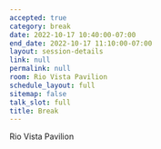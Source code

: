 ```yaml
---
accepted: true
category: break
date: 2022-10-17 10:40:00-07:00
end_date: 2022-10-17 11:10:00-07:00
layout: session-details
link: null
permalink: null
room: Rio Vista Pavilion
schedule_layout: full
sitemap: false
talk_slot: full
title: Break
---
```


Rio Vista Pavilion
